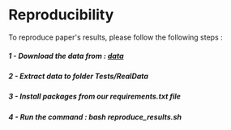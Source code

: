 # Reproducibility

To reproduce paper's results, please follow the following steps :
##### 1 - Download the data from : [data](https://www.dropbox.com/s/4j2em4iwtlhd2sh/deliverable-data.zip?dl=0)
##### 2 - Extract data to folder Tests/RealData
##### 3 - Install packages from our requirements.txt file
##### 4 - Run the command : bash reproduce_results.sh
